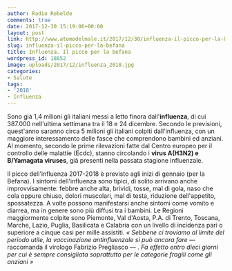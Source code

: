 ```yaml
---
author: Radio Rebelde
comments: true
date: 2017-12-30 15:19:06+00:00
layout: post
link: http://www.atomodelmale.it/2017/12/30/influenza-il-picco-per-la-befana/
slug: influenza-il-picco-per-la-befana
title: Influenza. Il picco per la befana
wordpress_id: 18852
image: uploads/2017/12/influenza_2018.jpg
categories:
- Salute
tags:
- '2018'
- Influenza
---
```


Sono già 1,4 milioni gli italiani messi a letto finora dall'**influenza**, di cui 387.000 nell'ultima settimana tra il 18 e 24 dicembre.
Secondo le previsioni, quest'anno saranno circa 5 milioni gli italiani colpiti dall'influenza, con un maggiore interessamento delle fasce che comprendono bambini ed anziani.
Al momento, secondo le prime rilevazioni fatte dal Centro europeo per il controllo delle malattie (Ecdc), stanno circolando i **virus A(H3N2) e B/Yamagata viruses**, già presenti nella passata stagione influenzale.

Il picco dell'influenza 2017-2018 è previsto agli inizi di gennaio (per la Befana). I sintomi dell'influenza sono tipici, di solito arrivano anche improvvisamente: febbre anche alta, brividi, tosse, mal di gola, naso che cola oppure chiuso, dolori muscolari, mal di testa, riduzione dell'appetito, spossatezza. A volte possono manifestarsi anche sintomi come vomito e diarrea, ma in genere sono più diffusi tra i bambini.
Le Regioni maggiormente colpite sono Piemonte, Val d'Aosta, P.A. di Trento, Toscana, Marche, Lazio, Puglia, Basilicata e Calabria con un livello di incidenza pari o superiore a cinque casi per mille assistiti.
_« Sebbene ci troviamo al limite del periodo utile, la vaccinazione antinfluenzale si può ancora fare_ — raccomanda il virologo Fabrizio Pregliasco — . _Fa effetto entro dieci giorni per cui è sempre consigliata soprattutto per le categorie fragili come gli anziani »_
